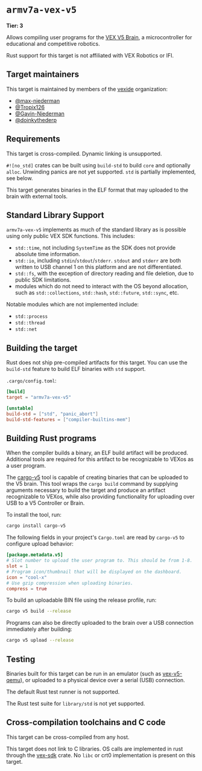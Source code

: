 # `armv7a-vex-v5`

**Tier: 3**

Allows compiling user programs for the [VEX V5 Brain](https://www.vexrobotics.com/276-4810.html), a microcontroller for educational and competitive robotics.

Rust support for this target is not affiliated with VEX Robotics or IFI.

## Target maintainers

This target is maintained by members of the [vexide](https://github.com/vexide) organization:

- [@max-niederman](https://github.com/max-niederman)
- [@Tropix126](https://github.com/Tropix126)
- [@Gavin-Niederman](https://github.com/Gavin-Niederman)
- [@doinkythederp](https://github.com/doinkythederp)

## Requirements

This target is cross-compiled. Dynamic linking is unsupported.

`#![no_std]` crates can be built using `build-std` to build `core` and optionally
`alloc`. Unwinding panics are not yet supported. `std` is partially implemented, see below.

This target generates binaries in the ELF format that may uploaded to the brain with external tools.

## Standard Library Support

`armv7a-vex-v5` implements as much of the standard library as is possible using only public VEX SDK functions.
This includes:

- `std::time`, not including `SystemTime` as the SDK does not provide absolute time information.
- `std::io`, including `stdin`/`stdout`/`stderr`. `stdout` and `stderr` are both written to USB channel 1 on this platform and are not differentiated.
- `std::fs`, with the exception of directory reading and file deletion, due to public SDK limitations.
- modules which do not need to interact with the OS beyond allocation,
  such as `std::collections`, `std::hash`, `std::future`, `std::sync`, etc.

Notable modules which are not implemented include:

- `std::process`
- `std::thread`
- `std::net`

## Building the target

Rust does not ship pre-compiled artifacts for this target. You can use the `build-std` feature to build ELF binaries with `std` support.

`.cargo/config.toml`:

```toml
[build]
target = "armv7a-vex-v5"

[unstable]
build-std = ["std", "panic_abort"]
build-std-features = ["compiler-builtins-mem"]
```

## Building Rust programs

When the compiler builds a binary, an ELF build artifact will be produced. Additional tools are required for this artifact to be recognizable to VEXos as a user program.

The [cargo-v5](https://github.com/vexide/cargo-v5) tool is capable of creating binaries that can be uploaded to the V5 brain. This tool wraps the `cargo build` command by supplying arguments necessary to build the target and produce an artifact recognizable to VEXos, while also providing functionality for uploading over USB to a V5 Controller or Brain.

To install the tool, run:

```sh
cargo install cargo-v5
```

The following fields in your project's `Cargo.toml` are read by `cargo-v5` to configure upload behavior:

```toml
[package.metadata.v5]
# Slot number to upload the user program to. This should be from 1-8.
slot = 1
# Program icon/thumbnail that will be displayed on the dashboard.
icon = "cool-x"
# Use gzip compression when uploading binaries.
compress = true
```

To build an uploadable BIN file using the release profile, run:

```sh
cargo v5 build --release
```

Programs can also be directly uploaded to the brain over a USB connection immediately after building:

```sh
cargo v5 upload --release
```

## Testing

Binaries built for this target can be run in an emulator (such as [vex-v5-qemu](https://github.com/vexide/vex-v5-qemu)), or uploaded to a physical device over a serial (USB) connection.

The default Rust test runner is not supported.

The Rust test suite for `library/std` is not yet supported.

## Cross-compilation toolchains and C code

This target can be cross-compiled from any host.

This target does not link to C libraries. OS calls are implemented in rust through the [vex-sdk](https://github.com/vexide/vex-sdk) crate. No `libc` or crt0 implementation is present on this target.
